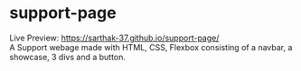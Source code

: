 # support-page
Live Preview: https://sarthak-37.github.io/support-page/   <br>
A Support webage made with HTML, CSS, Flexbox consisting of a navbar, a showcase, 3 divs and a button.
